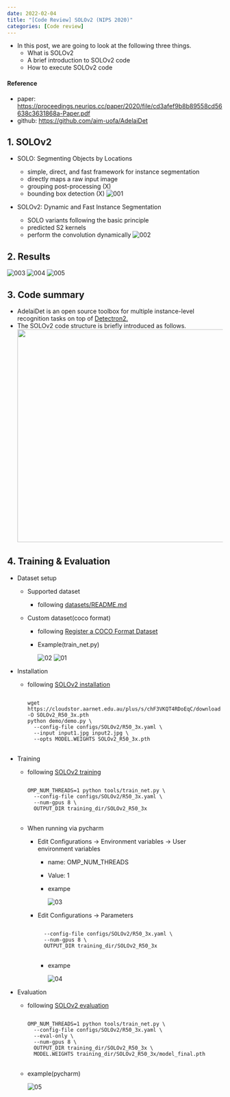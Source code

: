 ```yaml
---
date: 2022-02-04
title: "[Code Review] SOLOv2 (NIPS 2020)"
categories: [Code review]
---
```


+ In this post, we are going to look at the following three things.
  + What is SOLOv2
  + A brief introduction to SOLOv2 code
  + How to execute SOLOv2 code


#### Reference

+ paper: <https://proceedings.neurips.cc/paper/2020/file/cd3afef9b8b89558cd56638c3631868a-Paper.pdf>
+ github: <https://github.com/aim-uofa/AdelaiDet>



## 1. SOLOv2

+ SOLO: Segmenting Objects by Locations

  + simple, direct, and fast framework for instance segmentation
  + directly maps a raw input image
  + grouping post-processing (X)
  + bounding box detection (X)
  ![001](https://user-images.githubusercontent.com/76807432/152561553-20e2c558-a8cd-4e33-8f76-0dfed674a27d.PNG)


+ SOLOv2: Dynamic and Fast Instance Segmentation

  + SOLO variants following the basic principle
  + predicted S2 kernels
  + perform the convolution dynamically
  ![002](https://user-images.githubusercontent.com/76807432/152561581-03fcb806-15f6-47da-9eb1-9b42f450a82b.PNG)





## 2. Results

![003](https://user-images.githubusercontent.com/76807432/152563016-ce0cb3bb-cb5a-4880-9434-9fce6501da80.PNG)
![004](https://user-images.githubusercontent.com/76807432/152563037-f61080c5-a5fb-4260-8c5f-c11ebdfa8032.PNG)
![005](https://user-images.githubusercontent.com/76807432/152563047-7f7a0860-d800-4c58-ad3c-3098a35bc89b.PNG)





## 3. Code summary
+ AdelaiDet is an open source toolbox for multiple instance-level recognition tasks on top of [Detectron2.](https://github.com/facebookresearch/detectron2)
+ The SOLOv2 code structure is briefly introduced as follows.
  <img src="https://user-images.githubusercontent.com/76807432/152563202-9af2fd75-983b-46cb-b8d8-d1821901c2ef.png" width="903" height="496">


## 4. Training & Evaluation

+ Dataset setup

  + Supported dataset
  
    + following [datasets/README.md](https://github.com/facebookresearch/detectron2/blob/main/datasets/README.md)
  
  + Custom dataset(coco format)

    + following [Register a COCO Format Dataset](https://detectron2.readthedocs.io/en/latest/tutorials/datasets.html#register-a-coco-format-dataset)
    + Example(train_net.py)
       
      ![02](https://user-images.githubusercontent.com/76807432/152669792-37b505a9-2ca7-4ad4-98ff-e2d3e2da3eab.PNG)
      ![01](https://user-images.githubusercontent.com/76807432/152669799-ea149305-5cce-4e26-95c2-00287d3c9498.PNG)

+ Installation
  
  + following [SOLOv2 installation](https://github.com/aim-uofa/AdelaiDet/blob/master/configs/SOLOv2/README.md#installation--quick-start)
    <pre>
    <code>
    wget https://cloudstor.aarnet.edu.au/plus/s/chF3VKQT4RDoEqC/download -O SOLOv2_R50_3x.pth
    python demo/demo.py \
      --config-file configs/SOLOv2/R50_3x.yaml \
      --input input1.jpg input2.jpg \
      --opts MODEL.WEIGHTS SOLOv2_R50_3x.pth
    </code>
    </pre>
    
+ Training

  + following [SOLOv2 training](https://github.com/aim-uofa/AdelaiDet/blob/master/configs/SOLOv2/README.md#installation--quick-start)
    <pre>
    <code>
    OMP_NUM_THREADS=1 python tools/train_net.py \
      --config-file configs/SOLOv2/R50_3x.yaml \
      --num-gpus 8 \
      OUTPUT_DIR training_dir/SOLOv2_R50_3x
    </code>
    </pre>

  + When running via pycharm

    + Edit Configurations -> Environment variables -> User environment variables
      + name: OMP_NUM_THREADS
      + Value: 1
      + exampe
        
        ![03](https://user-images.githubusercontent.com/76807432/152670170-f0ef6d34-75d1-4f0b-9215-68fb34771970.PNG)
        
    + Edit Configurations -> Parameters
      <pre>
      <code>
        --config-file configs/SOLOv2/R50_3x.yaml \
        --num-gpus 8 \
        OUTPUT_DIR training_dir/SOLOv2_R50_3x
      </code>
      </pre>
      + exampe
      
        ![04](https://user-images.githubusercontent.com/76807432/152670233-9324927e-87cb-49d6-9e8e-1929d66e94c7.PNG)
        
+ Evaluation 
  + following [SOLOv2 evaluation](https://github.com/aim-uofa/AdelaiDet/blob/master/configs/SOLOv2/README.md#installation--quick-start)
    <pre>
    <code>
    OMP_NUM_THREADS=1 python tools/train_net.py \
      --config-file configs/SOLOv2/R50_3x.yaml \
      --eval-only \
      --num-gpus 8 \
      OUTPUT_DIR training_dir/SOLOv2_R50_3x \
      MODEL.WEIGHTS training_dir/SOLOv2_R50_3x/model_final.pth
    </code>
    </pre>
    
  + example(pycharm)
    
    ![05](https://user-images.githubusercontent.com/76807432/152670419-06773121-bf65-4c05-a0ae-4192bb5fc19a.PNG)
